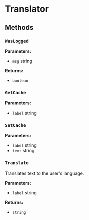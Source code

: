 # Translator

## Methods

### `WasLogged`

**Parameters:**
- `msg` string


**Returns:**
- `boolean` 

### `GetCache`

**Parameters:**
- `label` string



### `SetCache`

**Parameters:**
- `label` string
- `text` string



### `Translate`

Translates text to the user's language.

**Parameters:**
- `label` string


**Returns:**
- `string` 

